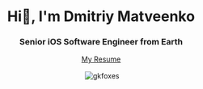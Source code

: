 <h1 align="center">Hi🌈, I'm Dmitriy Matveenko</h1>
<h3 align="center">Senior iOS Software Engineer from Earth</h3>

<p align="center"><a href="https://drive.google.com/file/d/15ODMp_xsmvNZbfAn_ChkoCOEkBhxRCEL/view?usp=share_link">My Resume</a></p>

<p align="center">&nbsp;<img align="center" src="https://github-readme-stats-sigma-five.vercel.app/api?username=gkfoxes&show_icons=true&locale=en" alt="gkfoxes" /></p>
